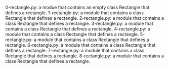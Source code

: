0-rectangle.py: a modue that contains an empty class Rectangle that defines a rectangle.
1-rectangle.py: a module that contains a class Rectangle that defines a rectangle.
2-rectangle.py: a module that contains a class Rectangle that defines a rectangle.
3-rectangle.py: a module that contains a class Rectangle that defines a rectangle.
4-rectangle.py: a module that contains a class Rectangle that defines a rectangle.
5-rectangle.py: a module that contains a class Rectangle that defines a rectangle.
6-rectangle.py: a module that contains a class Rectangle that defines a rectangle.
7-rectangle.py: a module that contains a class Rectangle that defines a rectangle.
8-rectangle.py: a module that contains a class Rectangle that defines a rectangle.
